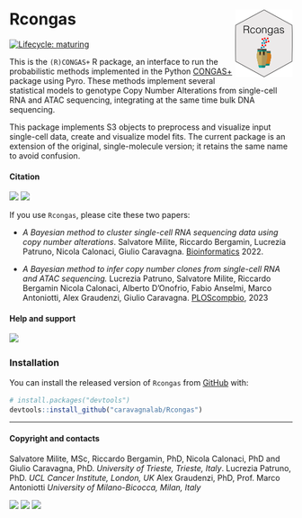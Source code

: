 
# Rcongas <a href='caravagnalab.github.io/rcongas'><img src='man/figures/logo.png' style="float:right;align:right;height:120px;" /></a>

<!-- badges: start -->

[![Lifecycle:
maturing](https://img.shields.io/badge/lifecycle-maturing-blue.svg)](https://www.tidyverse.org/lifecycle/#maturing)
<!-- badges: end -->

This is the `(R)CONGAS+` R package, an interface to run the
probabilistic methods implemented in the Python
[CONGAS+](https://github.com/caravagnalab/CONGASp) package using Pyro. These
methods implement several statistical models to genotype Copy Number
Alterations from single-cell RNA and ATAC sequencing, integrating at the
same time bulk DNA sequencing.

This package implements S3 objects to preprocess and visualize input
single-cell data, create and visualize model fits. The current package
is an extension of the original, single-molecule version; it retains the
same name to avoid confusion.

#### Citation

[![](https://img.shields.io/badge/doi-10.1101/2021.02.02.429335-red.svg)](https://doi.org/10.1101/2023.04.01.535197)
[![](https://img.shields.io/badge/doi-10.1371/journal.pcbi.1011557-red.svg)](https://doi.org/10.1371/journal.pcbi.1011557)


If you use `Rcongas`, please cite these two papers:

- *A Bayesian method to cluster single-cell RNA sequencing data using copy number alterations*. Salvatore Milite, Riccardo Bergamin, Lucrezia Patruno, Nicola Calonaci, Giulio Caravagna. [Bioinformatics](https://doi.org/10.1093/bioinformatics/btac143) 2022.

- *A Bayesian method to infer copy number clones from single-cell RNA and ATAC sequencing.* Lucrezia Patruno, Salvatore Milite, Riccardo Bergamin Nicola Calonaci, Alberto D’Onofrio, Fabio Anselmi, Marco Antoniotti, Alex Graudenzi, Giulio Caravagna.
    [PLOScompbio](https://doi.org/10.1371/journal.pcbi.1011557),
    2023



#### Help and support

[![](https://img.shields.io/badge/GitHub%20Pages-https://caravagnalab.github.io/rcongas/-steelblue.svg)](https://caravagnalab.github.io/rcongas)

### Installation

You can install the released version of `Rcongas` from
[GitHub](https://github.com/) with:

``` r
# install.packages("devtools")
devtools::install_github("caravagnalab/Rcongas")
```

------------------------------------------------------------------------

#### Copyright and contacts

Salvatore Milite, MSc, Riccardo Bergamin, PhD, Nicola Calonaci, PhD and Giulio Caravagna,
PhD. *University of Trieste, Trieste, Italy*.
Lucrezia Patruno, PhD. *UCL Cancer Institute, London, UK*
Alex Graudenzi, PhD, Prof. Marco Antoniotti *University of Milano-Bicocca, Milan, Italy*

[![](https://img.shields.io/badge/Email-gcaravagn@gmail.com-steelblue.svg)](mailto:gcaravagn@gmail.com)
[![](https://img.shields.io/badge/CDS%20Lab%20Github-caravagnalab-seagreen.svg)](https://github.com/caravagnalab)
[![](https://img.shields.io/badge/CDS%20Lab%20webpage-https://www.caravagnalab.org/-red.svg)](https://www.caravagnalab.org/)
